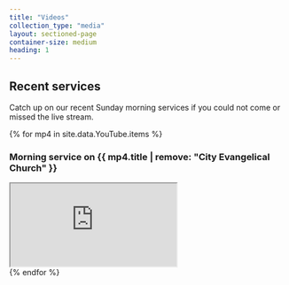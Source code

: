```yaml
---
title: "Videos"
collection_type: "media"
layout: sectioned-page
container-size: medium
heading: 1
---
```


## Recent services

Catch up on our recent Sunday morning services if you could not come or missed the live stream.

{% for mp4 in site.data.YouTube.items %}
### Morning service on {{ mp4.title | remove: "City Evangelical Church" }}

<div class="fluid-video"><iframe title="City Evangelical Church morning service {{ mp4.title | remove: "City Evangelical Church" }}" src="https://www.youtube-nocookie.com/embed/{{ mp4.guid | remove: "yt:video:" }}" allowfullscreen></iframe></div>
{% endfor %}
